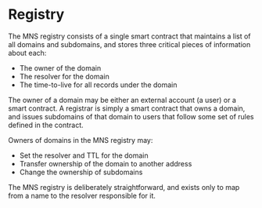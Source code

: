 # Registry

The MNS registry consists of a single smart contract that maintains a list of all domains and subdomains, and stores three critical pieces of information about each:
- The owner of the domain
- The resolver for the domain
- The time-to-live for all records under the domain

The owner of a domain may be either an external account (a user) or a smart contract. A registrar is simply a smart contract that owns a domain, and issues subdomains of that domain to users that follow some set of rules defined in the contract.

Owners of domains in the MNS registry may:
- Set the resolver and TTL for the domain
- Transfer ownership of the domain to another address
- Change the ownership of subdomains

The MNS registry is deliberately straightforward, and exists only to map from a name to the resolver responsible for it.
